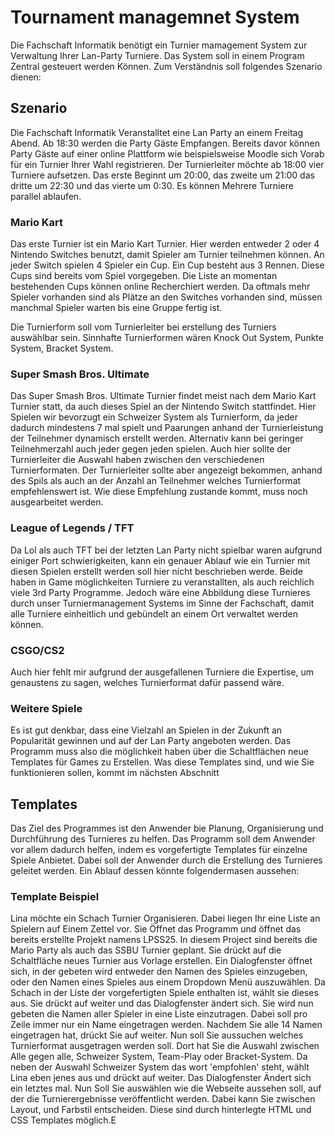 # Tournament managemnet System

Die Fachschaft Informatik benötigt ein Turnier mamagement System zur Verwaltung Ihrer Lan-Party Turniere. Das System soll in einem Program Zentral gesteuert werden Können. Zum Verständnis soll folgendes Szenario dienen:

## Szenario

Die Fachschaft Informatik Veranstalltet eine Lan Party an einem Freitag Abend. Ab 18:30 werden die Party Gäste Empfangen. Bereits davor können Party Gäste auf einer online Plattform wie beispielsweise Moodle sich Vorab für ein Turnier Ihrer Wahl registrieren. Der Turnierleiter möchte ab 18:00 vier Turniere aufsetzen. Das erste Beginnt um 20:00, das zweite um 21:00 das dritte um 22:30 und das vierte um 0:30. Es können Mehrere Turniere parallel ablaufen.

### Mario Kart
Das erste Turnier ist ein Mario Kart Turnier.
Hier werden entweder 2 oder 4 Nintendo Switches benutzt, damit Spieler am Turnier teilnehmen können.
An jeder Switch spielen 4 Spieler ein Cup. Ein Cup besteht aus 3 Rennen.
Diese Cups sind bereits vom Spiel vorgegeben.
Die Liste an momentan bestehenden Cups können online Recherchiert werden. 
Da oftmals mehr Spieler vorhanden sind als Plätze an den Switches vorhanden sind, müssen manchmal Spieler warten bis eine Gruppe fertig ist.

Die Turnierform soll vom Turnierleiter bei erstellung des Turniers auswählbar sein. Sinnhafte Turnierformen wären Knock Out System, Punkte System, Bracket System.

### Super Smash Bros. Ultimate

Das Super Smash Bros. Ultimate Turnier findet meist nach dem Mario Kart Turnier statt, da auch dieses Spiel an der Nintendo Switch stattfindet.
Hier Spielen wir bevorzugt ein Schweizer System als Turnierform, da jeder dadurch mindestens 7 mal spielt und Paarungen anhand der Turnierleistung der Teilnehmer dynamisch erstellt werden.
Alternativ kann bei geringer Teilnehmerzahl auch jeder gegen jeden spielen.
Auch hier sollte der Turnierleiter die Auswahl haben zwischen den verschiedenen Turnierformaten. Der Turnierleiter sollte aber angezeigt bekommen, anhand des Spils als auch an der Anzahl an Teilnehmer welches Turnierformat empfehlenswert ist. Wie diese Empfehlung zustande kommt, muss noch ausgearbeitet werden.


### League of Legends / TFT

Da Lol als auch TFT bei der letzten Lan Party nicht spielbar waren aufgrund einiger Port schwierigkeiten, kann ein genauer Ablauf wie ein Turnier mit diesen Spielen erstellt werden soll hier nicht beschrieben werde. Beide haben in Game möglichkeiten Turniere zu veranstallten, als auch reichlich viele 3rd Party Programme. Jedoch wäre eine Abbildung diese Turnieres durch unser Turniermanagement Systems im Sinne der Fachschaft, damit alle Turniere einheitlich und gebündelt an einem Ort verwaltet werden können.

### CSGO/CS2

Auch hier fehlt mir aufgrund der ausgefallenen Turniere die Expertise, um genaustens zu sagen, welches Turnierformat dafür passend wäre.


### Weitere Spiele

Es ist gut denkbar, dass eine Vielzahl an Spielen in der Zukunft an Popularität gewinnen und auf der Lan Party angeboten werden. Das Programm muss also die möglichkeit haben über die Schaltflächen neue Templates für Games zu Erstellen. Was diese Templates sind, und wie Sie funktionieren sollen, kommt im nächsten Abschnitt

## Templates

Das Ziel des Programmes ist den Anwender bie Planung, Organisierung und Durchführung des Turnieres zu helfen.
Das Programm soll dem Anwender vor allem dadurch helfen, indem es vorgefertigte Templates für einzelne Spiele Anbietet. Dabei soll der Anwender durch die Erstellung des Turnieres geleitet werden. Ein Ablauf dessen könnte folgendermasen aussehen:

### Template Beispiel

Lina möchte ein Schach Turnier Organisieren. Dabei liegen Ihr eine Liste an Spielern auf Einem Zettel vor. Sie Öffnet das Programm und öffnet das bereits erstellte Projekt namens LPSS25. In diesem Project sind bereits die Mario Party als auch das SSBU Turnier geplant. Sie drückt auf die Schaltfläche neues Turnier aus Vorlage erstellen. Ein Dialogfenster öffnet sich, in der gebeten wird entweder den Namen des Spieles einzugeben, oder den Namen eines Spieles aus einem Dropdown Menü auszuwählen. Da Schach in der Liste der vorgefertigten Spiele enthalten ist, wählt sie dieses aus. Sie drückt auf weiter und das Dialogfenster ändert sich. Sie wird nun gebeten die Namen aller Spieler in eine Liste einzutragen. Dabei soll pro Zeile immer nur ein Name eingetragen werden. Nachdem Sie alle 14 Namen eingetragen hat, drückt Sie auf weiter. Nun soll Sie aussuchen welches Turnierformat ausgetragen werden soll. Dort hat Sie die Auswahl zwischen Alle gegen alle, Schweizer System, Team-Play oder Bracket-System. Da neben der Auswahl Schweizer System das wort 'empfohlen' steht, wählt Lina eben jenes aus und drückt auf weiter. Das Dialogfenster Ändert sich ein letztes mal. Nun Soll Sie auswählen wie die Webseite aussehen soll, auf der die Turnierergebnisse veröffentlicht werden. Dabei kann Sie zwischen Layout, und Farbstil entscheiden. Diese sind durch hinterlegte HTML und CSS Templates möglich.E


